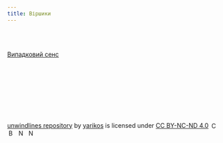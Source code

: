 ```yaml
---
title: Віршики
---
```


<br>
<br>

[Випадковий сенс](Випадковий_сенс.md)










<br/><br/><br/><br/><br/><br/><br/>

[unwindlines repository](https://github.com/yarikos/unwindlines) by [yarikos](https://github.com/yarikos) is licensed under [CC BY-NC-ND 4.0](https://creativecommons.org/licenses/by-nc-nd/4.0/?ref=chooser-v1) <img src="https://mirrors.creativecommons.org/presskit/icons/cc.svg?ref=chooser-v1" alt="CC" style="height:16px; margin-left:3px; vertical-align:text-bottom;">
<img src="https://mirrors.creativecommons.org/presskit/icons/by.svg?ref=chooser-v1" alt="BY" style="height:16px; margin-left:3px; vertical-align:text-bottom;">
<img src="https://mirrors.creativecommons.org/presskit/icons/nc.svg?ref=chooser-v1" alt="NC" style="height:16px; margin-left:3px; vertical-align:text-bottom;">
<img src="https://mirrors.creativecommons.org/presskit/icons/nd.svg?ref=chooser-v1" alt="ND" style="height:16px; margin-left:3px; vertical-align:text-bottom;">

<br/><br/>

